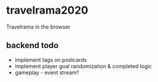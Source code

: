 # travelrama2020
Travelrama in the browser

## backend todo
 - implement tags on postcards
 - implement player goal randomization & completed logic
 - gameplay - event stream?